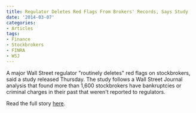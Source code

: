 ```yaml
---
title: Regulator Deletes Red Flags From Brokers' Records, Says Study
date: '2014-03-07'
categories:
- Articles
tags:
- Finance
- Stockbrokers
- FINRA
- WSJ
---
```


A major Wall Street regulator "routinely deletes" red flags on stockbrokers,
said a study released Thursday. The study follows a Wall Street Journal analysis
that found more than 1,600 stockbrokers have bankruptcies or criminal charges in
their past that weren't reported to regulators.

Read the full story
[here](https://www.wsj.com/articles/regulator-deletes-brokers-red-flags-says-study-1394128671).
